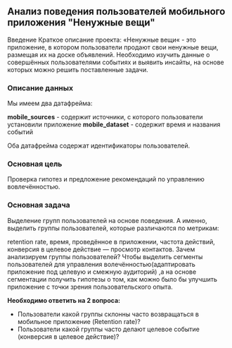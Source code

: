 ## Анализ поведения пользователей мобильного приложения "Ненужные вещи"

Введение Краткое описание проекта: «Ненужные вещи« - это приложение, в котором пользователи продают свои ненужные вещи, размещая их на доске объявлений. Необходимо изучить данные о совершённых пользователями событиях и выявить инсайты, на основе которых можно решить поставленные задачи.

### Описание данных
Мы имеем два датафрейма:

**mobile_sourсes** - содержит источники, с которого пользователи установили приложение
**mobile_dataset** - содержит время и названия событий

Оба датафрейма содержат идентификаторы пользователей.

### Основная цель

Проверка гипотез и предложение рекомендаций по управлению вовлечённостью.

### Основная задача

Выделение групп пользователей на основе поведения. А именно, выделить группы пользователей, которые различаются по метрикам:

retention rate,
время, проведённое в приложении,
частота действий,
конверсия в целевое действие — просмотр контактов.
Зачем анализируем группы пользователей? Чтобы выделить сегменты пользователей для управления волечённостью(адаптировать приложение под целевую и смежную аудиторий) ,а на основе сегментации получить гипотезы о том, как можно было бы улучшить приложение с точки зрения пользовательского опыта.

**Необходимо ответить на 2 вопроса:**
* Пользователи какой группы склонны часто возвращаться в мобильное приложение (Retention rate)?
* Пользователи какой группы часто делают целевое событие (конверсия в целевое действие)?
